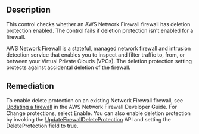 ## Description

This control checks whether an AWS Network Firewall firewall has deletion protection enabled. The control fails if deletion protection isn't enabled for a firewall.

AWS Network Firewall is a stateful, managed network firewall and intrusion detection service that enables you to inspect and filter traffic to, from, or between your Virtual Private Clouds (VPCs). The deletion protection setting protects against accidental deletion of the firewall.

## Remediation

To enable delete protection on an existing Network Firewall firewall, see [Updating a firewall](https://docs.aws.amazon.com/network-firewall/latest/developerguide/firewall-updating.html) in the AWS Network Firewall Developer Guide. For Change protections, select Enable. You can also enable deletion protection by invoking the [UpdateFirewallDeleteProtection](https://docs.aws.amazon.com/network-firewall/latest/APIReference/API_UpdateFirewallDeleteProtection.html) API and setting the DeleteProtection field to true.

